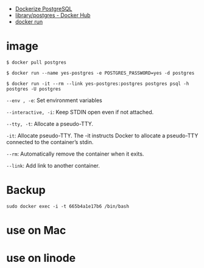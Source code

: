 - [Dockerize PostgreSQL](https://docs.docker.com/engine/examples/postgresql_service/)
- [library/postgres - Docker Hub](https://hub.docker.com/_/postgres/)
- [docker run](https://docs.docker.com/v17.12/edge/engine/reference/commandline/run/#usage)

# image

`$ docker pull postgres`

`$ docker run --name yes-postgres -e POSTGRES_PASSWORD=yes -d postgres`

`$ docker run -it --rm --link yes-postgres:postgres postgres psql -h postgres -U postgres`

`--env , -e`:	Set environment variables

`--interactive, -i`: Keep STDIN open even if not attached.

`--tty, -t`: Allocate a pseudo-TTY.

`-it`: Allocate pseudo-TTY. The -it instructs Docker to allocate a pseudo-TTY connected to the container’s stdin.

`--rm`: Automatically remove the container when it exits.

`--link`: Add link to another container.

# Backup

```
sudo docker exec -i -t 665b4a1e17b6 /bin/bash
```


# use on Mac

# use on linode

